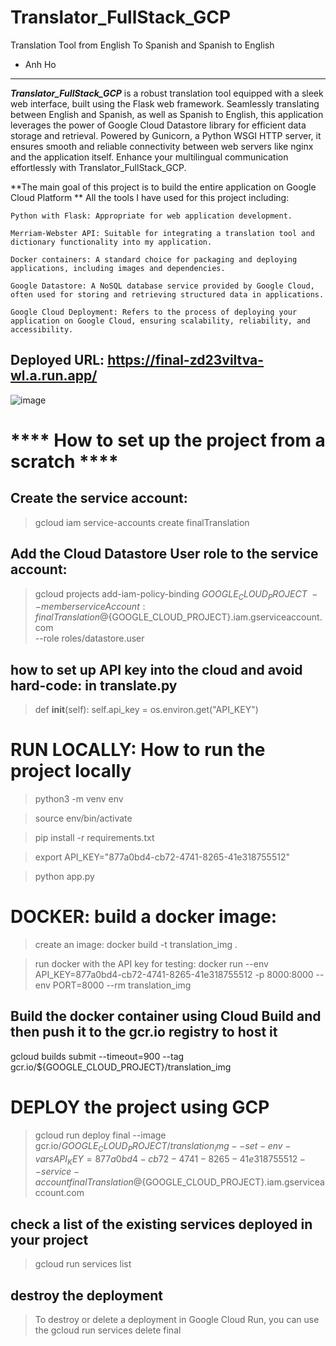 # Translator_FullStack_GCP
 Translation Tool from English To Spanish and Spanish to English
 - Anh Ho 
 ---

***Translator_FullStack_GCP*** is a robust translation tool equipped with a sleek web interface, built using the Flask web framework. Seamlessly translating between English and Spanish, as well as Spanish to English, this application leverages the power of Google Cloud Datastore library for efficient data storage and retrieval. Powered by Gunicorn, a Python WSGI HTTP server, it ensures smooth and reliable connectivity between web servers like nginx and the application itself. Enhance your multilingual communication effortlessly with Translator_FullStack_GCP.

 
**The main goal of this project is to build the entire application on Google Cloud Platform **
All the tools I have used for this project including:
```
Python with Flask: Appropriate for web application development.

Merriam-Webster API: Suitable for integrating a translation tool and dictionary functionality into my application.

Docker containers: A standard choice for packaging and deploying applications, including images and dependencies.

Google Datastore: A NoSQL database service provided by Google Cloud, often used for storing and retrieving structured data in applications.

Google Cloud Deployment: Refers to the process of deploying your application on Google Cloud, ensuring scalability, reliability, and accessibility.
```
Deployed URL: https://final-zd23viltva-wl.a.run.app/ 
---
![image](https://github.com/anhoop89/Translator_FullStack_GCP/assets/102849461/13bf598d-3ec9-4a0f-b844-e17d1e8e6993)
# **** How to set up the project from a scratch ****
## Create the service account: 
> gcloud iam service-accounts create finalTranslation

## Add the Cloud Datastore User role to the service account: 
> gcloud projects add-iam-policy-binding ${GOOGLE_CLOUD_PROJECT} \
  --member serviceAccount:finalTranslation@${GOOGLE_CLOUD_PROJECT}.iam.gserviceaccount.com \
  --role roles/datastore.user

## how to set up API key into the cloud and avoid hard-code: in translate.py

> def __init__(self):
self.api_key = os.environ.get("API_KEY")  

# RUN LOCALLY: How to run the project locally
> python3 -m venv env

> source env/bin/activate

> pip install -r requirements.txt

> export API_KEY="877a0bd4-cb72-4741-8265-41e318755512" 

> python app.py

# DOCKER: build a docker image: 
> create an image: docker build -t translation_img .

> run docker with the API key for testing: docker run --env API_KEY=877a0bd4-cb72-4741-8265-41e318755512 -p 8000:8000 --env PORT=8000 --rm translation_img

## Build the docker container using Cloud Build and then push it to the gcr.io registry to host it
gcloud builds submit --timeout=900 --tag gcr.io/${GOOGLE_CLOUD_PROJECT}/translation_img

# DEPLOY the project using GCP
>gcloud run deploy final --image gcr.io/${GOOGLE_CLOUD_PROJECT}/translation_img --set-env-vars API_KEY=877a0bd4-cb72-4741-8265-41e318755512 --service-account finalTranslation@${GOOGLE_CLOUD_PROJECT}.iam.gserviceaccount.com
## check a list of the existing services deployed in your project
>gcloud run services list

## destroy the deployment

> To destroy or delete a deployment in Google Cloud Run, you can use the 
> gcloud run services delete final


